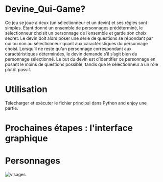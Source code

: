 # Devine_Qui-Game?

Ce jeu se joue à deux (un sélectionneur et un devin) et ses règles sont simples. Étant donné un ensemble de personnages prédéterminé, le sélectionneur choisit un personnage de l’ensemble et garde son choix secret. Le devin doit alors poser une série de questions se répondant par oui ou non au sélectionneur quant aux caractéristiques du personnage choisi. Lorsqu’il ne reste qu’un personnage correspondant aux caractéristiques déterminées, le devin demande s’il s’agit bien du personnage sélectionné. Le but du devin est d’identifier ce personnage en posant le moins de questions possible, tandis que le sélectionneur a un rôle plutôt passif.

# Utilisation
Télecharger et exécuter le fichier principal dans Python and enjoy une partie.

# Prochaines étapes : l'interface graphique

# Personnages

![visages](https://github.com/Nimaga95/Devine_Qui-Game/assets/117949986/939be392-ea8a-4df4-84a0-5c4c39160029)

